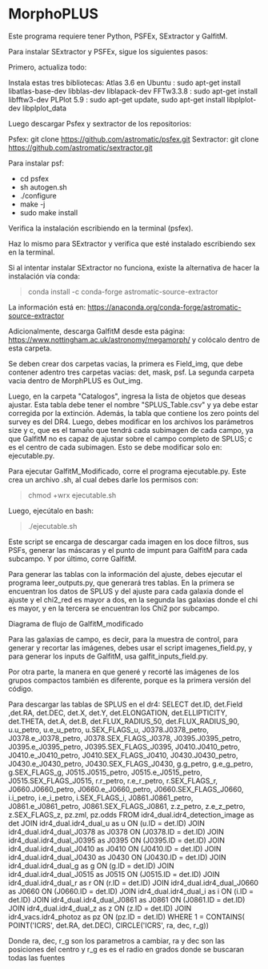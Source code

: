 # MorphoPLUS

Este programa requiere tener Python, PSFEx, SExtractor y GalfitM.

Para instalar SExtractor y PSFEx, sigue los siguientes pasos:

Primero, actualiza todo:

Instala estas tres bibliotecas:
Atlas 3.6 en Ubuntu : sudo apt-get install libatlas-base-dev libblas-dev liblapack-dev
FFTw3.3.8 : sudo apt-get install libfftw3-dev
PLPlot 5.9 : sudo apt-get update, sudo apt-get install libplplot-dev libplplot_data

Luego descargar Psfex y sextractor de los repositorios:

Psfex: git clone https://github.com/astromatic/psfex.git
Sextractor: git clone https://github.com/astromatic/sextractor.git 

Para instalar psf:

- cd psfex
- sh autogen.sh
- ./configure
- make -j
- sudo make install

Verifica la instalación escribiendo en la terminal (psfex).

Haz lo mismo para SExtractor y verifica que esté instalado escribiendo sex en la terminal.

Si al intentar instalar SExtractor no funciona, existe la alternativa de hacer la instalación vía conda:
> conda install -c conda-forge astromatic-source-extractor

La información está en: https://anaconda.org/conda-forge/astromatic-source-extractor

Adicionalmente, descarga GalfitM desde esta página: https://www.nottingham.ac.uk/astronomy/megamorph/ y colócalo dentro de esta carpeta.

Se deben crear dos carpetas vacias, la primera es Field_img, que debe contener adentro tres carpetas vacias: det, mask, psf. La segunda carpeta  vacia dentro de MorphPLUS es Out_img.

Luego, en la carpeta "Catalogos", ingresa la lista de objetos que deseas ajustar. Esta tabla debe tener el nombre "SPLUS_Table.csv" y ya debe estar corregida por la extinción. Además, la tabla que contiene los zero points del survey es del DR4. Luego, debes modificar en los archivos los parámetros size y c, que es el tamaño que tendrá cada subimagen de cada campo, ya que GalfitM no es capaz de ajustar sobre el campo completo de SPLUS; c es el centro de cada subimagen. Esto se debe modificar solo en: ejecutable.py.

Para ejecutar GalfitM_Modificado, corre el programa ejecutable.py. Este crea un archivo .sh, al cual debes darle los permisos con:

> chmod +wrx ejecutable.sh

Luego, ejecútalo en bash:

> ./ejecutable.sh

Este script se encarga de descargar cada imagen en los doce filtros, sus PSFs, generar las máscaras y el punto de impunt para GalfitM para cada subcampo. Y por último, corre GalfitM.

Para generar las tablas con la información del ajuste, debes ejecutar el programa leer_outputs.py, que generará tres tablas. En la primera se encuentran los datos de SPLUS y del ajuste para cada galaxia donde el ajuste y el chi2_red es mayor a dos, en la segunda las galaxias donde el chi es mayor, y en la tercera se encuentran los Chi2 por subcampo.

Diagrama de flujo de GalfitM_modificado

Para las galaxias de campo, es decir, para la muestra de control, para generar y recortar las imágenes, debes usar el script imagenes_field.py, y para generar los inputs de GalfitM, usa galfit_inputs_field.py.

Por otra parte, la manera en que generé y recorté las imágenes de los grupos compactos también es diferente, porque es la primera versión del código.

Para descargar las tablas de SPLUS en el dr4: 
SELECT det.ID, det.Field ,det.RA, det.DEC, det.X, det.Y, det.ELONGATION, det.ELLIPTICITY, det.THETA, det.A, det.B, det.FLUX_RADIUS_50, det.FLUX_RADIUS_90, u.u_petro, u.e_u_petro, u.SEX_FLAGS_u, J0378.J0378_petro, J0378.e_J0378_petro, J0378.SEX_FLAGS_J0378, J0395.J0395_petro, J0395.e_J0395_petro, J0395.SEX_FLAGS_J0395, J0410.J0410_petro, J0410.e_J0410_petro, J0410.SEX_FLAGS_J0410, J0430.J0430_petro, J0430.e_J0430_petro, J0430.SEX_FLAGS_J0430, g.g_petro, g.e_g_petro, g.SEX_FLAGS_g, J0515.J0515_petro, J0515.e_J0515_petro, J0515.SEX_FLAGS_J0515, r.r_petro, r.e_r_petro, r.SEX_FLAGS_r, J0660.J0660_petro, J0660.e_J0660_petro, J0660.SEX_FLAGS_J0660, i.i_petro, i.e_i_petro, i.SEX_FLAGS_i, J0861.J0861_petro, J0861.e_J0861_petro, J0861.SEX_FLAGS_J0861, z.z_petro, z.e_z_petro, z.SEX_FLAGS_z, pz.zml, pz.odds FROM idr4_dual.idr4_detection_image as det JOIN idr4_dual.idr4_dual_u as u ON (u.ID = det.ID) JOIN idr4_dual.idr4_dual_J0378 as J0378 ON (J0378.ID = det.ID) JOIN idr4_dual.idr4_dual_J0395 as J0395 ON (J0395.ID = det.ID) JOIN idr4_dual.idr4_dual_J0410 as J0410 ON (J0410.ID = det.ID) JOIN idr4_dual.idr4_dual_J0430 as J0430 ON (J0430.ID = det.ID) JOIN idr4_dual.idr4_dual_g as g ON (g.ID = det.ID) JOIN idr4_dual.idr4_dual_J0515 as J0515 ON (J0515.ID = det.ID) JOIN idr4_dual.idr4_dual_r as r ON (r.ID = det.ID) JOIN idr4_dual.idr4_dual_J0660 as J0660 ON (J0660.ID = det.ID) JOIN idr4_dual.idr4_dual_i as i ON (i.ID = det.ID) JOIN idr4_dual.idr4_dual_J0861 as J0861 ON (J0861.ID = det.ID) JOIN idr4_dual.idr4_dual_z as z ON (z.ID = det.ID) JOIN idr4_vacs.idr4_photoz as pz ON (pz.ID = det.ID) WHERE 1 = CONTAINS( POINT('ICRS', det.RA, det.DEC), CIRCLE('ICRS', ra, dec, r_g))

Donde ra, dec, r_g son los parametros a cambiar, ra y dec son las posiciones del centro y r_g es es el radio en grados donde se buscaran todas las fuentes

